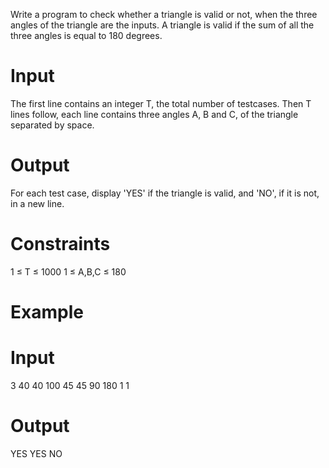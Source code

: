 Write a program to check whether a triangle is valid or not, when the three angles of the triangle are the inputs. A triangle is valid if the sum of all the three angles is equal to 180 degrees.

# Input
The first line contains an integer T, the total number of testcases. Then T lines follow, each line contains three angles A, B and C, of the triangle separated by space.

# Output
For each test case, display 'YES' if the triangle is valid, and 'NO', if it is not, in a new line.

# Constraints
1 ≤ T ≤ 1000
1 ≤ A,B,C ≤ 180

# Example
# Input
3 
40 40 100
45 45 90
180 1 1

# Output

YES
YES
NO
